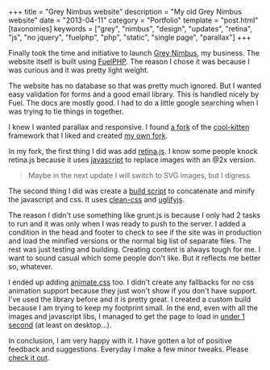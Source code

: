 +++
title = "Grey Nimbus website"
description = "My old Grey Nimbus website"
date = "2013-04-11"
category = "Portfolio"
template = "post.html"
[taxonomies]
keywords = ["grey", "nimbus", "design", "updates", "retina", "js", "no jquery", "fuelphp", "php", "static", "single page", "parallax"]
+++

Finally took the time and initiative to launch [Grey Nimbus](http://greynimbus.com "Grey Nimbus Website"), my business. The website itself is built using [FuelPHP](http://fuelphp.com "FuelPHP"). The reason I chose it was because I was curious and it was pretty light weight.

The website has no database so that was pretty much ignored. But I wanted easy validation for forms and a good email library. This is handled nicely by Fuel. The docs are mostly good. I had to do a little google searching when I was trying to tie things in together.

I knew I wanted parallax and responsive. I found [a fork](https://github.com/spencerbaynton/cool-kitten "spencerbaynton/cool kitten") of the [cool-kitten](http://www.jalxob.com/cool-kitten/ "cool-kitten homepage") framework that I liked and created [my own fork](https://github.com/james2doyle/cool-kitten "james2doyle/cool kitten").

In my fork, the first thing I did was add [retina.js](http://retinajs.com/ "Retina.js Homepage"). I know some people knock retina.js because it uses [javascript](http://mir.aculo.us/2012/09/22/dont-use-javascript-for-retinafying/ "Thomas Fuchs - Don’t use JavaScript for Retinafying") to replace images with an @2x version.

> Maybe in the next update I will switch to SVG images, but I digress.

The second thing I did was create a [build script](https://github.com/james2doyle/cool-kitten/blob/master/compile.sh "james2doyle/cool-kitten build script") to concatenate and minify the javascript and css. It uses [clean-css](https://github.com/GoalSmashers/clean-css "GoalSmashers/clean-css") and [uglifyjs](https://github.com/mishoo/UglifyJS "mishoo/UglifyJS").

The reason I didn't use something like grunt.js is because I only had 2 tasks to run and it was only when I was ready to push to the server. I added a condition in the head and footer to check to see if the site was in production and load the minified versions or the normal big list of separate files. The rest was just testing and building. Creating content is always tough for me. I want to sound casual which some people don't like. But it reflects me better so, whatever.

I ended up adding [animate.css](http://daneden.me/animate/ "daneden.me/animate/") too. I didn't create any fallbacks for no css animation support because they just won't show if you don't have support. I've used the library before and it is pretty great. I created a custom build because I am trying to keep my footprint small. In the end, even with all the images and javascript libs, I managed to get the page to load in [under 1 second](http://blog.kissmetrics.com/loading-time/?wide=1 "How Loading Time Affects Your Bottom Line") (at least on desktop...).

In conclusion, I am very happy with it. I have gotten a lot of positive feedback and suggestions. Everyday I make a few minor tweaks. Please [check it out](http://greynimbus.com/ "Grey Nimbus Website").

